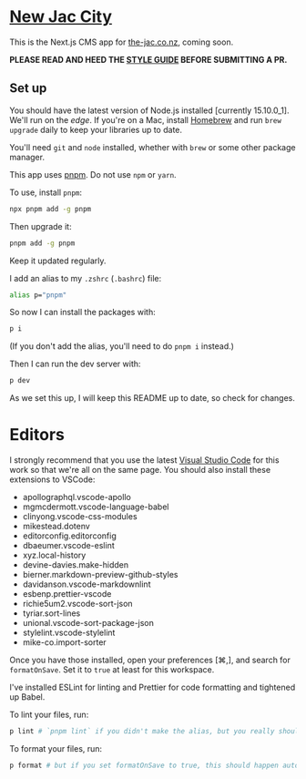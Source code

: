 # [New Jac City](https://www.youtube.com/watch?v=V3UsuLYfwKo)

This is the Next.js CMS app for [the-jac.co.nz](https://the-jac.co.nz/), coming soon.

**PLEASE READ AND HEED THE [STYLE GUIDE](/guide/readme.md) BEFORE SUBMITTING A PR.**

## Set up

You should have the latest version of Node.js installed [currently 15.10.0_1]. We'll run on the _edge_. If you're on a
Mac, install [Homebrew](https://brew.sh/) and run `brew upgrade` daily to keep your libraries up to date.

You'll need `git` and `node` installed, whether with `brew` or some other package manager.

This app uses [pnpm](https://pnpm.js.org/). Do not use `npm` or `yarn`.

To use, install `pnpm`:

```sh
npx pnpm add -g pnpm
```

Then upgrade it:

```sh
pnpm add -g pnpm
```

Keep it updated regularly.

I add an alias to my `.zshrc` (`.bashrc`) file:

```sh
alias p="pnpm"
```

So now I can install the packages with:

```sh
p i
```

(If you don't add the alias, you'll need to do `pnpm i` instead.)

Then I can run the dev server with:

```sh
p dev
```

As we set this up, I will keep this README up to date, so check for changes.

# Editors

I strongly recommend that you use the latest [Visual Studio Code](https://code.visualstudio.com/) for this work so that
we're all on the same page. You should also install these extensions to VSCode:

- apollographql.vscode-apollo
- mgmcdermott.vscode-language-babel
- clinyong.vscode-css-modules
- mikestead.dotenv
- editorconfig.editorconfig
- dbaeumer.vscode-eslint
- xyz.local-history
- devine-davies.make-hidden
- bierner.markdown-preview-github-styles
- davidanson.vscode-markdownlint
- esbenp.prettier-vscode
- richie5um2.vscode-sort-json
- tyriar.sort-lines
- unional.vscode-sort-package-json
- stylelint.vscode-stylelint
- mike-co.import-sorter

Once you have those installed, open your preferences [⌘,], and search for `formatOnSave`. Set it to `true` at least for
this workspace.

I've installed ESLint for linting and Prettier for code formatting and tightened up Babel.

To lint your files, run:

```sh
p lint # `pnpm lint` if you didn't make the alias, but you really should make the alias
```

To format your files, run:

```sh
p format # but if you set formatOnSave to true, this should happen automagically
```

